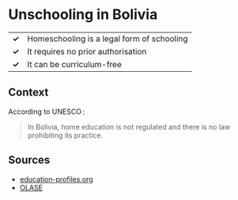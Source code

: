 # Unschooling in Bolivia
| | |
|-|-|
| __✓__ | Homeschooling is a legal form of schooling |
| __✓__ | It requires no prior authorisation |
| __✓__ | It can be curriculum-free |

## Context

According to UNESCO :

> In Bolivia, home education is not regulated and there is no law prohibiting its practice.

## Sources

* [education-profiles.org](https://education-profiles.org/sub-saharan-africa/united-republic-of-tanzania/~non-state-actors-in-education)
* [OLASE](https://sinescuela.org/en:bolivia:inicio)
